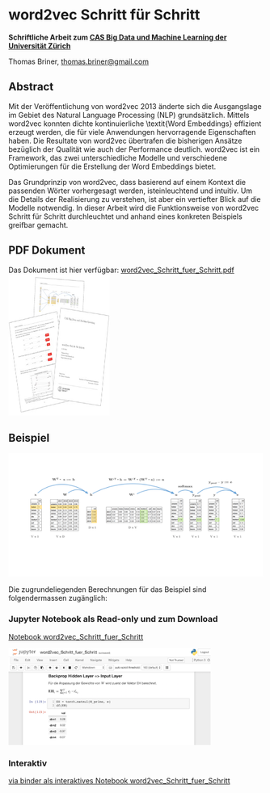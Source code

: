 # word2vec Schritt für Schritt

**Schriftliche Arbeit zum [CAS Big Data und Machine Learning der Universität Zürich](http://www.ifi.uzh.ch/de/studies/cas.html)**

Thomas Briner, thomas.briner@gmail.com

## Abstract

Mit der Veröffentlichung von word2vec 2013 änderte sich die Ausgangslage im Gebiet des Natural Language Processing (NLP) grundsätzlich.
Mittels word2vec konnten dichte kontinuierliche \textit{Word Embeddings} effizient erzeugt werden, die für viele Anwendungen hervorragende
Eigenschaften haben. Die Resultate von word2vec übertrafen die bisherigen Ansätze bezüglich der Qualität wie auch der Performance deutlich.
word2vec ist ein Framework, das zwei unterschiedliche Modelle und verschiedene Optimierungen
für die Erstellung der Word Embeddings bietet.

Das Grundprinzip von word2vec, dass basierend auf einem Kontext die passenden Wörter vorhergesagt werden, isteinleuchtend und intuitiv.
Um die Details der Realisierung zu verstehen, ist aber ein vertiefter Blick auf die Modelle notwendig.
In dieser Arbeit wird die Funktionsweise von word2vec Schritt für Schritt durchleuchtet und anhand eines konkreten Beispiels greifbar gemacht.
## PDF Dokument

Das Dokument ist hier verfügbar: [word2vec_Schritt_fuer_Schritt.pdf](https://github.com/thomasbriner/word2vec-Schritt-fuer-Schritt/raw/master/word2vec_Schritt_fuer_Schritt.pdf)
<br>
<a href="https://github.com/thomasbriner/word2vec-Schritt-fuer-Schritt/raw/master/word2vec_Schritt_fuer_Schritt.pdf">
<img src="https://github.com/thomasbriner/word2vec-Schritt-fuer-Schritt/blob/master/images/pdf_icon.jpg" width="200" height="280" title="PDF Dokument">
</a>



## Beispiel

<img src="https://github.com/thomasbriner/word2vec-Schritt-fuer-Schritt/raw/master/images/forward.png" width="700" height="245" title="Beispiel">

Die zugrundeliegenden Berechnungen für das Beispiel sind folgendermassen zugänglich:

### Jupyter Notebook als Read-only und zum Download
[Notebook word2vec_Schritt_fuer_Schritt](https://github.com/thomasbriner/word2vec-Schritt-fuer-Schritt/blob/master/word2vec_Schritt_fuer_Schritt.ipynb)

<img src="https://github.com/thomasbriner/word2vec-Schritt-fuer-Schritt/blob/master/images/Ausschnitt_Notebook.png" width="400" height="192" title="Jupyter Notebook">


### Interaktiv
[via binder als interaktives Notebook word2vec_Schritt_fuer_Schritt](https://mybinder.org/v2/gh/thomasbriner/word2vec-Schritt-fuer-Schritt/master?filepath=word2vec_Schritt_fuer_Schritt.ipynb)

